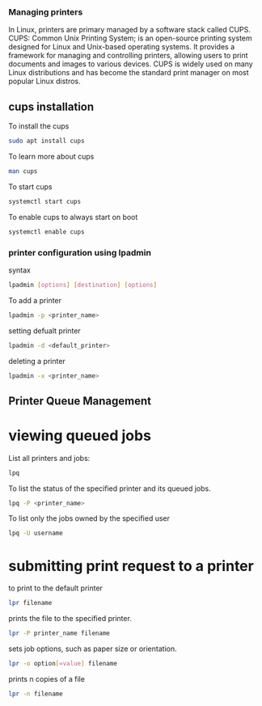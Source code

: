 ### Managing printers
In Linux, printers are primary managed by a software stack called CUPS. CUPS: Common Unix Printing System; is an open-source printing system designed for Linux and Unix-based operating systems. It provides a framework for managing and controlling printers, allowing users to print documents and images to various devices. CUPS is widely used on many Linux distributions and has become the standard print manager on most popular Linux distros.

## cups installation
To install the cups
```sh 
sudo apt install cups
```
To learn more about cups
```sh 
man cups 
```
To start cups
```sh
systemctl start cups
```
To enable cups to always start on boot
```sh
systemctl enable cups
```
### printer configuration using lpadmin
syntax
```sh
lpadmin [options] [destination] [options]
```
To add a printer
```sh
lpadmin -p <printer_name>
``` 
setting defualt printer
```sh
lpadmin -d <default_printer>
```
deleting  a printer
```sh
lpadmin -x <printer_name>
```
## Printer Queue Management
# viewing queued jobs
List all printers and jobs:
```sh 
lpq
```
To list the status of the specified printer and its queued jobs.
```sh
lpq -P <printer_name>
```
To list only the jobs owned by the specified user
```sh
lpq -U username
```
# submitting print request to a printer
to print to the default printer
```sh
lpr filename
```
prints the file to the specified printer.
```sh
lpr -P printer_name filename
```
sets job options, such as paper size or orientation.
```sh
lpr -o option[=value] filename
```
prints n copies of a file
```sh
lpr -n filename
```

